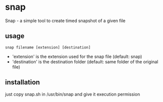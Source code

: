 # snap
Snap - a simple tool to create timed snapshot of a given file
## usage
```snap filename [extension] [destination]```
* 'extension' is the extension used for the snap file (default: snap)
* 'destination' is the destination folder (default: same folder of the original file)
## installation
just copy snap.sh in /usr/bin/snap and give it execution permission

